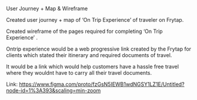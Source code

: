 User Journey + Map & Wireframe

Created user journey + map of ‘On Trip Experience’ of traveler on Frytap.

Created wireframe of the pages required for completing ‘On Trip Experience’ .

Ontrip experience would be a web progressive link created by the Frytap for clients which stated their itinerary and required documents of travel.​

It would be a link which would help customers have a hassle free travel where they wouldnt have to carry all their travel documents.

Link: https://www.figma.com/proto/fzGsN5IEWB1wdNGSY1LZ1E/Untitled?node-id=1%3A393&scaling=min-zoom
